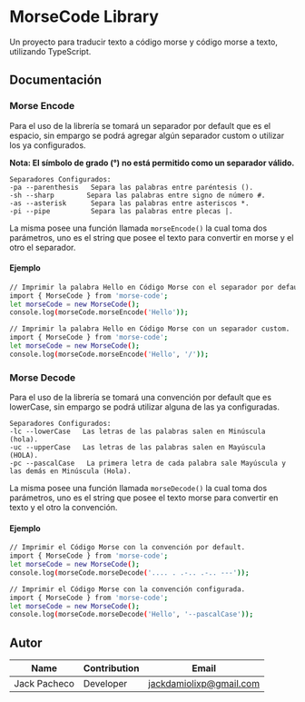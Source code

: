 # MorseCode Library
  Un proyecto para traducir texto a código morse y código morse a texto, utilizando TypeScript.

## Documentación
### Morse Encode
  Para el uso de la librería se tomará un separador por default que es el espacio, sin empargo se podrá agregar algún separador custom o utilizar los ya configurados.

  **Nota: El símbolo de grado (°) no está permitido como un separador válido.**

    Separadores Configurados:
    -pa --parenthesis   Separa las palabras entre paréntesis ().
    -sh --sharp        Separa las palabras entre signo de número #.
    -as --asterisk      Separa las palabras entre asteriscos *.
    -pi --pipe          Separa las palabras entre plecas |.

La misma posee una función llamada `morseEncode()` la cual toma dos parámetros, uno es el string que posee el texto para convertir en morse y el otro el separador.
  #### Ejemplo
  ````sh
  // Imprimir la palabra Hello en Código Morse con el separador por default.
  import { MorseCode } from 'morse-code';
  let morseCode = new MorseCode();
  console.log(morseCode.morseEncode('Hello'));

  // Imprimir la palabra Hello en Código Morse con un separador custom.
  import { MorseCode } from 'morse-code';
  let morseCode = new MorseCode();
  console.log(morseCode.morseEncode('Hello', '/'));
  ````

### Morse Decode
 Para el uso de la librería se tomará una convención por default que es lowerCase, sin empargo se podrá utilizar alguna de las ya configuradas.

    Separadores Configurados:
    -lc --lowerCase   Las letras de las palabras salen en Minúscula (hola).
    -uc --upperCase   Las letras de las palabras salen en Mayúscula (HOLA).
    -pc --pascalCase   La primera letra de cada palabra sale Mayúscula y las demás en Minúscula (Hola).

La misma posee una función llamada `morseDecode()` la cual toma dos parámetros, uno es el string que posee el texto morse para convertir en texto y el otro la convención.
  #### Ejemplo
  ````sh
  // Imprimir el Código Morse con la convención por default.
  import { MorseCode } from 'morse-code';
  let morseCode = new MorseCode();
  console.log(morseCode.morseDecode('.... . .-.. .-.. ---'));

  // Imprimir el Código Morse con la convención configurada.
  import { MorseCode } from 'morse-code';
  let morseCode = new MorseCode();
  console.log(morseCode.morseDecode('Hello', '--pascalCase'));
  ````


## Autor
| Name                 |  Contribution   |  Email                        |
|----------------------|-----------------|-------------------------------|
| Jack Pacheco         |  Developer      |  jackdamiolixp@gmail.com      |